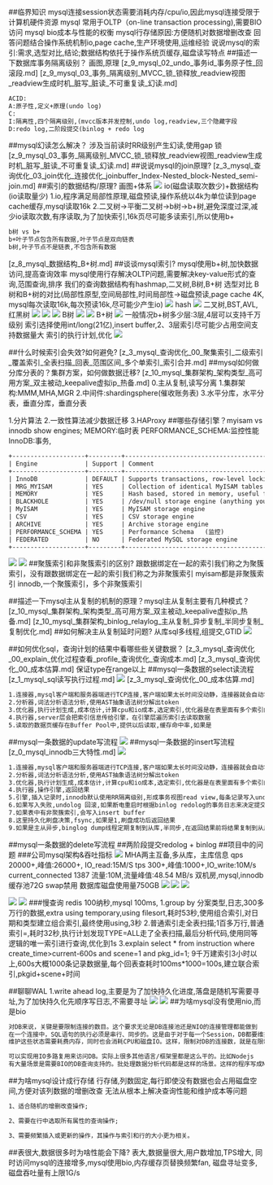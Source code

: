 ##临界知识
mysql连接session状态需要消耗内存/cpu/io,因此mysql连接受限于计算机硬件资源
mysql 常用于OLTP（on-line transaction processing),需要BIO访问
mysql bio成本与性能的权衡
mysql行存储原因:方便随机对数据增删改查
回答问题结合操作系统机制io,page cache,生产环境使用,运维经验
说说mysql的索引:需求,选型对比,结论;数据结构依托于操作系统页缓存,磁盘读写特点
##描述一下数据库事务隔离级别？
画图,原理
[z_9_mysql_02_undo_事务id_事务原子性_回滚段.md]
[z_9_mysql_03_事务_隔离级别_MVCC_锁_锁释放_readview视图_readview生成时机_脏写_脏读_不可重复读_幻读.md]
```asp
ACID:
A:原子性,定义+原理(undo log)
C:
I:隔离性,四个隔离级别,(mvcc版本并发控制,undo log,readview,三个隐藏字段
D:redo log,二阶段提交(binlog + redo log 
```
##mysql幻读怎么解决？
涉及当前读时RR级别产生幻读,使用gap 锁
[z_9_mysql_03_事务_隔离级别_MVCC_锁_锁释放_readview视图_readview生成时机_脏写_脏读_不可重复读_幻读.md]
##说说mysql的join原理?
[z_3_mysql_查询优化_03_join优化_连接优化_joinbuffer_Index-Nested_block-Nested_semi-join.md]
##索引的数据结构/原理?
画图+体系
![](.z_0_mysql_常见问题_mysqlNIO_行存储_列存储_读写性能上限分析_images/0ee78bc6.png)
io(磁盘读取次数少)+数据结构(io读取量少)
1.io,程序满足局部性原理,磁盘预读,操作系统以4k为单位读到page cache缓存,mysql读取16k
2.二叉树->平衡二叉树->b树->b+树,避免深度过深,减少io读取次数,有序读取,为了加快索引,16k页尽可能多读索引,所以使用b+

```asp
b树 vs b+
b+叶子节点包含所有数据,叶子节点是双向链表
b树,叶子节点不是链表,不包含所有数据
```
[z_8_mysql_数据结构_B+树.md]
##谈谈mysql索引?
mysql使用b+树,加快数据访问,提高查询效率
mysql使用行存解决OLTP问题,需要解决key-value形式的查询,范围查询,排序
我们的查询数据结构有hashmap,二叉树,B树,B+树
选型对比
B树和B+树的对比(局部性原型,空间局部性,时间局部性->磁盘预读,page cache 4K, mysql每次读取16k,每次预读16k,尽可能少产生io)
![](.z_0_mysql_常见问题_mysqlNIO_行存储_列存储_读写性能上限分析_images/0542e2cb.png)
hash
![](.z_0_mysql_常见问题_mysqlNIO_行存储_列存储_读写性能上限分析_images/be4a54b5.png)
二叉树,BST,AVL,红黑树
![](.z_0_mysql_常见问题_mysqlNIO_行存储_列存储_读写性能上限分析_images/7d17bbad.png)
![](.z_0_mysql_常见问题_mysqlNIO_行存储_列存储_读写性能上限分析_images/409061d2.png)
![](.z_0_mysql_常见问题_mysqlNIO_行存储_列存储_读写性能上限分析_images/23289d95.png)
B树
![](.z_0_mysql_常见问题_mysqlNIO_行存储_列存储_读写性能上限分析_images/94d0a232.png)
![](.z_0_mysql_常见问题_mysqlNIO_行存储_列存储_读写性能上限分析_images/54ef590b.png)
B+树
![](.z_0_mysql_常见问题_mysqlNIO_行存储_列存储_读写性能上限分析_images/980dc4ca.png)
一般情况b+树多少层:3层,4层可以支持千万级别
索引选择使用int/long(21亿),insert buffer,2、3层索引尽可能少占用空间支持数据量大
索引的执行计划,优化
![](.z_0_mysql_常见问题_mysqlNIO_行存储_列存储_读写性能上限分析_images/db2ce8b0.png)

##什么时候索引会失效?如何避免?
[z_3_mysql_查询优化_00_聚集索引_二级索引_覆盖索引_全表扫描_回表_范围区间_多个单索引_索引合并.md]
##mysql如何做分库分表的？集群方案，如何做数据迁移?
[z_10_mysql_集群架构_架构类型_高可用方案_双主被动_keepalive虚拟ip_热备.md]
0.主从复制,读写分离
1.集群架构:MMM,MHA,MGR
2.中间件:shardingsphere(催收账务表)
3.水平分库，水平分表，垂直分库，垂直分表

1.分片算法
2.一致性算法减少数据迁移
3.HAProxy
##哪些存储引擎？myisam vs innodb
[](https://segmentfault.com/a/1190000022206424)
show engines;
MEMORY:临时表
PERFORMANCE_SCHEMA:监控性能
InnoDB:事务,
```asp
+--------------------+---------+----------------------------------------------------------------+--------------+------+------------+
| Engine             | Support | Comment                                                        | Transactions | XA   | Savepoints |
+--------------------+---------+----------------------------------------------------------------+--------------+------+------------+
| InnoDB             | DEFAULT | Supports transactions, row-level locking, and foreign keys     | YES          | YES  | YES        |
| MRG_MYISAM         | YES     | Collection of identical MyISAM tables                          | NO           | NO   | NO         |
| MEMORY             | YES     | Hash based, stored in memory, useful for temporary tables,临时表      | NO           | NO   | NO         |
| BLACKHOLE          | YES     | /dev/null storage engine (anything you write to it disappears) | NO           | NO   | NO         |
| MyISAM             | YES     | MyISAM storage engine                                          | NO           | NO   | NO         |
| CSV                | YES     | CSV storage engine                                             | NO           | NO   | NO         |
| ARCHIVE            | YES     | Archive storage engine                                         | NO           | NO   | NO         |
| PERFORMANCE_SCHEMA | YES     | Performance Schema   (监控)                                          | NO           | NO   | NO         |
| FEDERATED          | NO      | Federated MySQL storage engine                                 | NULL         | NULL | NULL       |
+--------------------+---------+----------------------------------------------------------------+--------------+------+------------+
```
![](.z_0_mysql_常见问题_mysqlNIO_行存储_列存储_读写性能上限分析_images/4941b502.png)
![](.z_0_mysql_常见问题_mysqlNIO_行存储_列存储_读写性能上限分析_images/cbe8ffdb.png)
##聚簇索引和非聚簇索引的区别?
跟数据绑定在一起的索引我们称之为聚簇索引，没有跟数据绑定在一起的索引我们称之为非聚簇索引
myisam都是非聚簇索引
innodb,一个聚簇索引，多个非聚簇索引

##描述一下mysql主从复制的机制的原理？mysql主从复制主要有几种模式？
[z_10_mysql_集群架构_架构类型_高可用方案_双主被动_keepalive虚拟ip_热备.md]
[z_10_mysql_集群架构_binlog_relaylog_主从复制_异步复制_半同步复制_复制优化.md]
##如何解决主从复制延时问题?
从库sql多线程,组提交,GTID
![](.z_0_mysql_常见问题_mysqlNIO_行存储_列存储_读写性能上限分析_images/f4d537c2.png)

##如何优化sql，查询计划的结果中看哪些些关键数据？
[z_3_mysql_查询优化_00_explain_优化过程查看_profile_查询优化_查询成本.md]
[z_3_mysql_查询优化_00_成本估算.md]
保证type在range以上
##mysql一条数据的select读流程
[z_1_mysql_sql读写执行过程.md]
![](.z_0_mysql_常见问题_mysqlNIO_行存储_列存储_读写性能上限分析_images/994d5240.png)
[z_3_mysql_查询优化_00_成本估算.md]
[](http://mysql.taobao.org/monthly/2017/01/10/)
[](https://time.geekbang.org/column/article/68319)
```asp
1.连接器,mysql客户端和服务器端进行TCP连接,客户端如果太长时间没动静，连接器就会自动将它断开。这个时间是由参数 wait_timeout 控制的，默认值是 8 小时
2.分析器,词法分析语法分析,使用AST抽象语法树分解出token
3.优化器,执行计划生成,成本估计,计算cpu和io成本,选定索引,优化器是在表里面有多个索引的时候，决定使用哪个索引；或者在一个语句有多表关联（join）的时候，决定各个表的连接顺序
4.执行器,server层会把索引信息传给引擎，在引擎层遍历索引去读取数据
5.读取的数据页缓存在Buffer Pool中,提供以后读取,缓存命中率,如果是
```
##mysql一条数据的update写流程
![](.z_0_mysql_常见问题_mysqlNIO_行存储_列存储_读写性能上限分析_images/9b378d2a.png)
##mysql一条数据的insert写流程
[z_0_mysql_innodb三大特性.md]
![](.z_0_mysql_常见问题_mysqlNIO_行存储_列存储_读写性能上限分析_images/9b378d2a.png)
[](http://mysql.taobao.org/monthly/2017/09/10/)
```asp
1.连接器,mysql客户端和服务器端进行TCP连接,客户端如果太长时间没动静，连接器就会自动将它断开。这个时间是由参数 wait_timeout 控制的，默认值是 8 小时
2.分析器,词法分析语法分析,使用AST抽象语法树分解出token
3.优化器,执行计划生成,成本估计,计算cpu和io成本,选定索引,优化器是在表里面有多个索引的时候，决定使用哪个索引；或者在一个语句有多表关联（join）的时候，决定各个表的连接顺序
4.执行器,操作引擎,返回结果
5.引擎,插入记录时,innodb默认使用RR隔离级别,形成事务视图read view,每条记录写入undo log,也就是MVCC,事务提交时依次写入binlog redolog,两阶段提交
6.如果写入失败,undolog 回滚,如果断电重启时根据binlog redolog的事务日志来决定提交或者回滚
7.如果表中有非聚簇索引,会写入insert buffer
8.这里持久化刷盘决策,fsync,如果是1,刷盘成功后返回结果
9.如果是主从异步,binglog dump线程定期复制到从库,半同步,在返回结果前将结果复制到从库,然后返回结果
```
##mysql一条数据的delete写流程
[](https://time.geekbang.org/column/article/68633)
##两阶段提交redolog + binlog
##项目中的问题
###公司mysql架构&吞吐指标
![](.z_0_mysql_常见问题_mysqlNIO_行存储_列存储_读写性能上限分析_images/756e03b3.png)
MHA两主互备,多从库，主库信息
qps 20000+,峰值:26000+, IO_read:15M/S
tps  300+,峰值:1000+,IO_write:10M/s
current_connected 1387
流量:10M,流量峰值:48.54 MB/s
双机房,mysql,innodb缓存池72G
swap禁用
数据库磁盘使用量750GB
![](.z_0_mysql_常见问题_mysqlNIO_行存储_列存储_读写性能上限分析_images/05ee4c11.png)
![](.z_0_mysql_常见问题_mysqlNIO_行存储_列存储_读写性能上限分析_images/94982c08.png)
![](.z_0_mysql_常见问题_mysqlNIO_行存储_列存储_读写性能上限分析_images/a2b6ee6d.png)

![](.z_0_mysql_常见问题_mysqlNIO_行存储_列存储_读写性能上限分析_images/e54c4424.png)
![](.z_0_mysql_常见问题_mysqlNIO_行存储_列存储_读写性能上限分析_images/fff86bbc.png)
###慢查询
redis 100纳秒,mysql 100ms,
1.group by 分案类型,日志,300多万行的数据,extra using temporary,using filesort,耗时53秒,使用组合索引,对日期和类型建立组合索引,最终使用using,3秒
2.普通索引走全表扫描;1百多万行,普通索引=,耗时32秒,执行计划发现TYPE=ALL走了全表扫描,最后分析代码,使用同等逻辑的唯一索引进行查询,优化到1s
3.explain select * from instruction where create_time>current-600s and scene=1 and pkg_id=1;
9千万建索引3小时以上,600s大概1000条记录数据量,每个回表查耗时100ms*1000=100s,建立联合索引,pkgid+scene+时间

##聊聊WAL
1.write ahead log,主要是为了加快持久化进度,落盘是随机写需要寻址,为了加快持久化先顺序写日志,不需要寻址
![](.z_0_mysql_常见问题_mysqlNIO_行存储_列存储_读写性能上限分析_images/48de4302.png)
![](.z_0_mysql_常见问题_mysqlNIO_行存储_列存储_读写性能上限分析_images/33a03407.png)
##为啥mysql没有使用nio,而是bio
[](https://www.zhihu.com/question/23084473)
```asp
对DB来说，关键是要限制连接的数目。这个要求无论是DB连接池还是NIO的连接管理都能做到
在一个连接中，SQL语句的执行必须是串行、同步的。这是由于对于每一个Session，DB都要维护一组状态来支持查询，比如事务隔离级别，当前Session的变量
维护这些状态需要耗费内存，同时也会消耗CPU和磁盘IO。这样，限制对DB的连接数，就是在限制对DB资源的消耗

可以实现用IO多路复用来访问DB。实际上很多其他语言/框架里都是这么干的。比如Nodejs
有大量场景是需要BIO的DB查询支持的。批处理数据分析代码都是这样的场景。这样的程序写成NIO就会得不偿失
```
##为啥mysql设计成行存储
[](https://www.zhihu.com/question/24110442/answer/851671343)
行存储,列数固定,每行即使没有数据也会占用磁盘空间,方便对该列数据的增删改查
无法从根本上解决查询性能和维护成本等问题
```asp
1、适合随机的增删改查操作;

2、需要在行中选取所有属性的查询操作;

3、需要频繁插入或更新的操作，其操作与索引和行的大小更为相关。
```
##表很大,数据很多时为啥性能会下降?
表大,数据量很大,用户数增加,TPS增大,
同时访问mysql的连接增多,mysql使用bio,内存缓存页替换频繁fan,
磁盘寻址变多,磁盘吞吐量有上限1G/s

